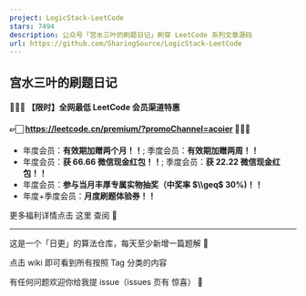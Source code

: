 ```yaml
---
project: LogicStack-LeetCode
stars: 7494
description: 公众号「宫水三叶的刷题日记」刷穿 LeetCode 系列文章源码
url: https://github.com/SharingSource/LogicStack-LeetCode
---
```


宫水三叶的刷题日记
---------

#### 🎉🎉🎉 【限时】**全网最低** LeetCode 会员渠道特惠

#### 👉🏻 https://leetcode.cn/premium/?promoChannel=acoier 📢📢📢

-   年度会员：**有效期加赠两个月！！**; 季度会员：**有效期加赠两周！！**
-   年度会员：**获 66.66 微信现金红包！！**; 季度会员：**获 22.22 微信现金红包！！**
-   年度会员：**参与当月丰厚专属实物抽奖（中奖率 $\\geq$ 30%)！！**
-   年度+季度会员：**月度刷题体验券！！**

更多福利详情点击 这里 查阅 🤩

* * *

这是一个「日更」的算法仓库，每天至少新增一篇题解 🤣

点击 wiki 即可看到所有按照 Tag 分类的内容

有任何问题欢迎你给我提 issue（issues 页有 惊喜） 🤣
